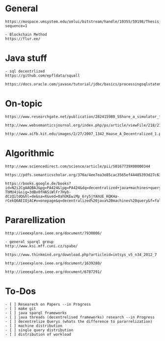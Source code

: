# General
    https://mospace.umsystem.edu/xmlui/bitstream/handle/10355/59198/Thesis_2016_Jangid.pdf?sequence=1  

    - Blockchain Method
    https://flur.ee/ 

# Java stuff

    - sql decentrlized
    https://github.com/epfldata/squall

    https://docs.oracle.com/javase/tutorial/jdbc/basics/processingsqlstatements.html

# On-topic

    https://www.researchgate.net/publication/282415980_SShare_a_simulator_for_studying_and_evaluating_decentralized_SPARQL_query_processing

    http://www.websemanticsjournal.org/index.php/ps/article/viewFile/218/213

    http://www.aifb.kit.edu/images/2/27/2007_1342_Haase_A_Decentralized_1.pdf

# Algorithmic

    http://www.sciencedirect.com/science/article/pii/S0167739X08000344

    https://pdfs.semanticscholar.org/370a/4ee7ea3e85cac3565ef44485393d27c63075.pdf

    https://books.google.de/books?id=N2i2CgAAQBAJ&pg=PA424&lpg=PA424&dq=decentralized+java+machines+query&source=bl&ots=4bX-TbMU4j&sig=3dBx0fHASiWlFr7Hyb-dCzQitdQ&hl=de&sa=X&ved=0ahUKEwiMp_6ry5jYAhUE_KQKHa-rCekQ6AEIOjAC#v=onepage&q=decentralized%20java%20machines%20query&f=false

# Pararellization 

    http://ieeexplore.ieee.org/document/7930006/

    - general sparql group
    http://www.ksi.mff.cuni.cz/spabo/

    https://www.thinkmind.org/download.php?articleid=intsys_v5_n34_2012_7

    http://ieeexplore.ieee.org/document/1639280/

    http://ieeexplore.ieee.org/document/6787291/

# To-Dos
    - [ ] Researech on Papers --in Progress
    - [ ] make git
    - [ ] java sparql frameworks
    - [ ] java threads (decentrelised frameworks) research --in Progress
    - [ ] decentrelize Querys (whats the difference to pararrelization)
    - [ ] machine distribution
    - [ ] single query distribution
    - [ ] distribution of workload